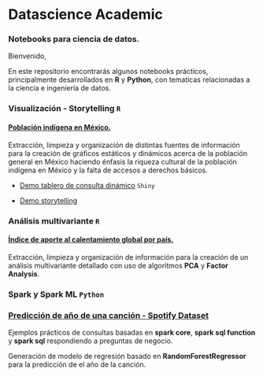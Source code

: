 # Datascience Academic
### Notebooks para ciencia de datos.

Bienvenido,	

En este repositorio encontrarás algunos notebooks prácticos, principalmente desarrollados en __R__ y __Python__, con tematicas relacionadas a la ciencia e ingeniería de datos.

### Visualización - Storytelling <code>R</code>	

 #### <a href="visualizacion"> Población indígena en México.</a> 	

Extracción, limpieza y organización de distintas fuentes de información para la creación de gráficos estáticos y dinámicos
acerca de la población general en México haciendo énfasis la riqueza cultural de la población indígena en México y la falta de accesos
a derechos básicos.

* <a href="https://ludwigrubio.shinyapps.io/shiny-mexico/">Demo tablero de consulta dinámico</a> <code>Shiny</code>

* <a href="https://datalud.com/articulo/poblacion-indigena-traves-de-los-datos">Demo storytelling</a> 

### Análisis multivariante <code>R</code>	


 #### <a href="analisis_multivariante/indice_calentamiento_global.md">Índice de aporte al calentamiento global por país.</a> 	

 Extracción, limpieza y organización de información para la creación de un análisis multivariante detallado con uso de algoritmos __PCA__ y __Factor Analysis__.
 
 
 
 ### Spark y Spark ML  <code>Python</code>	
 
 ### <a href="spark/"> Predicción de año de una canción - Spotify Dataset</a>
 
Ejemplos prácticos de consultas basadas en __spark core__, __spark sql function__ y __spark sql__ respondiendo a preguntas de negocio.

Generación de modelo de regresión basado en  __RandomForestRegressor__ para la predicción de el año de la canción.
